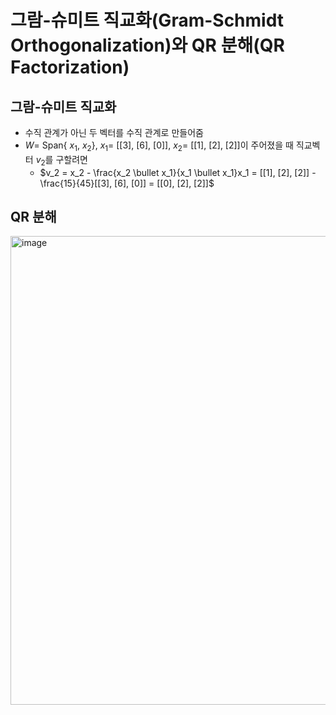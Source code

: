 # 그람-슈미트 직교화(Gram-Schmidt Orthogonalization)와 QR 분해(QR Factorization)


## 그람-슈미트 직교화

- 수직 관계가 아닌 두 벡터를 수직 관계로 만들어줌
- $W =$ Span{ $x_1$, $x_2$}, $x_1 =$ [[3], [6], [0]], $x_2 =$ [[1], [2], [2]]이 주어졌을 때 직교벡터 $v_2$를 구할려면
  - $v_2 = x_2 - \frac{x_2 \bullet x_1}{x_1 \bullet x_1}x_1 = [[1], [2], [2]] - \frac{15}{45}[[3], [6], [0]] = [[0], [2], [2]]$


## QR 분해

<img width="750" alt="image" src="https://github.com/y100861/Linear_Algebra/assets/107607076/c665656a-2489-46ee-9ae6-157c0cfaccd3">
